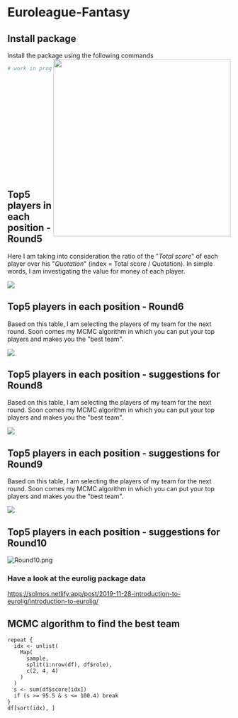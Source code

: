 # Euroleague-Fantasy


## Install package
Install the package using the following commands  <img align="right" src="Euroleague_Fantasy_logo.png" width=400>
```r 
# work in progress

```
<br>
<br>
<br>
<br>
<br>
<br>
<br>
<br>
<br>
<br>
<br>
<br>
<br>




## Top5 players in each position - Round5
Here I am taking into consideration the ratio of the "_Total score_" of each player over his "_Quotation_" (index = Total score / Quotation). 
In simple words, I am investigating the value for money of each player. 

<img src="data/Round5.png">

## Top5 players in each position - Round6
Based on this table, I am selecting the players of my team for the next round. Soon comes my MCMC algorithm in which you can put your top players and makes you the "best team".
<br>

<img src="data/Round7.png">

## Top5 players in each position - suggestions for Round8
Based on this table, I am selecting the players of my team for the next round. Soon comes my MCMC algorithm in which you can put your top players and makes you the "best team".
<br>

<img src="data/Round8.png">

## Top5 players in each position - suggestions for Round9
Based on this table, I am selecting the players of my team for the next round. Soon comes my MCMC algorithm in which you can put your top players and makes you the "best team".
<br>

<img src="data/Round9.png">

## Top5 players in each position - suggestions for Round10

![Round10.png](./data/Round10.png?raw)


### Have a look at the eurolig package data 
https://solmos.netlify.app/post/2019-11-28-introduction-to-eurolig/introduction-to-eurolig/

## MCMC algorithm to find the best team
```
repeat {
  idx <- unlist(
    Map(
      sample,
      split(1:nrow(df), df$role),
      c(2, 4, 4)
    )
  )
  s <- sum(df$score[idx])
  if (s >= 95.5 & s <= 100.4) break
}
df[sort(idx), ]
```
